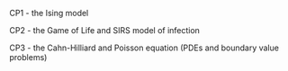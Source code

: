 CP1 - the Ising model  

CP2 - the Game of Life and SIRS model of infection  

CP3 - the Cahn-Hilliard and Poisson equation (PDEs and boundary value problems)  


